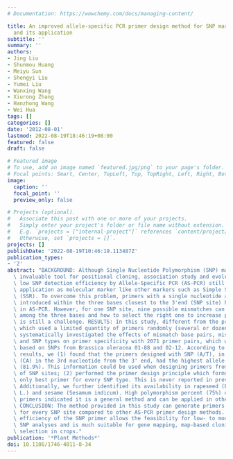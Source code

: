 ```yaml
---
# Documentation: https://wowchemy.com/docs/managing-content/

title: An improved allele-specific PCR primer design method for SNP marker analysis
  and its application
subtitle: ''
summary: ''
authors:
- Jing Liu
- Shunmou Huang
- Meiyu Sun
- Shengyi Liu
- Yumei Liu
- Wanxing Wang
- Xiurong Zhang
- Hanzhong Wang
- Wei Hua
tags: []
categories: []
date: '2012-08-01'
lastmod: 2022-08-19T18:46:19+08:00
featured: false
draft: false

# Featured image
# To use, add an image named `featured.jpg/png` to your page's folder.
# Focal points: Smart, Center, TopLeft, Top, TopRight, Left, Right, BottomLeft, Bottom, BottomRight.
image:
  caption: ''
  focal_point: ''
  preview_only: false

# Projects (optional).
#   Associate this post with one or more of your projects.
#   Simply enter your project's folder or file name without extension.
#   E.g. `projects = ["internal-project"]` references `content/project/deep-learning/index.md`.
#   Otherwise, set `projects = []`.
projects: []
publishDate: '2022-08-19T10:46:19.113487Z'
publication_types:
- '2'
abstract: "BACKGROUND: Although Single Nucleotide Polymorphism (SNP) marker is an\
  \ invaluable tool for positional cloning, association study and evolutionary analysis,\
  \ low SNP detection efficiency by Allele-Specific PCR (AS-PCR) still restricts its\
  \ application as molecular marker like other markers such as Simple Sequence Repeat\
  \ (SSR). To overcome this problem, primers with a single nucleotide artificial mismatch\
  \ introduced within the three bases closest to the 3'end (SNP site) have been used\
  \ in AS-PCR. However, for one SNP site, nine possible mismatches can be generated\
  \ among the three bases and how to select the right one to increase primer specificity\
  \ is still a challenge. RESULTS: In this study, different from the previous reports\
  \ which used a limited quantity of primers randomly (several or dozen pairs), we\
  \ systematically investigated the effects of mismatch base pairs, mismatch sites\
  \ and SNP types on primer specificity with 2071 primer pairs, which were designed\
  \ based on SNPs from Brassica oleracea 01-88 and 02-12. According to the statistical\
  \ results, we (1) found that the primers designed with SNP (A/T), in which the mismatch\
  \ (CA) in the 3rd nucleotide from the 3' end, had the highest allele-specificity\
  \ (81.9%). This information could be used when designing primers from a large quantity\
  \ of SNP sites; (2) performed the primer design principle which forms the one and\
  \ only best primer for every SNP type. This is never reported in previous studies.\
  \ Additionally, we further identified its availability in rapeseed (Brassica napus\
  \ L.) and sesame (Sesamum indicum). High polymorphism percent (75%) of the designed\
  \ primers indicated it is a general method and can be applied in other species.\
  \ CONCLUSION: The method provided in this study can generate primers more effectively\
  \ for every SNP site compared to other AS-PCR primer design methods. The high allele-specific\
  \ efficiency of the SNP primer allows the feasibility for low- to moderate- throughput\
  \ SNP analyses and is much suitable for gene mapping, map-based cloning, and marker-assisted\
  \ selection in crops."
publication: '*Plant Methods*'
doi: 10.1186/1746-4811-8-34
---
```

